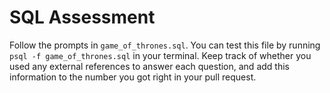 # SQL Assessment

Follow the prompts in `game_of_thrones.sql`. You can test this file by running `psql -f game_of_thrones.sql` in your terminal. Keep track of whether you used any external references to answer each question, and add this information to the number you got right in your pull request.
